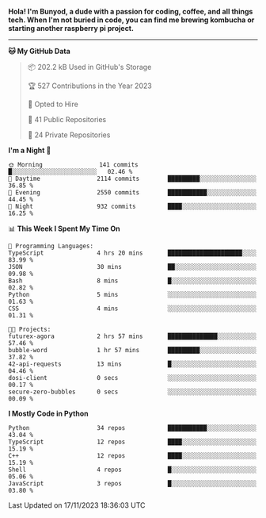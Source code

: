 <p>
<b>Hola! I'm Bunyod, a dude with a passion for coding, coffee, and all things tech. When I'm not buried in code, you can find me brewing kombucha or starting another raspberry pi project.</b>
</p>

---

<!--START_SECTION:waka-->
**🐱 My GitHub Data** 

> 📦 202.2 kB Used in GitHub's Storage 
 > 
> 🏆 527 Contributions in the Year 2023
 > 
> 💼 Opted to Hire
 > 
> 📜 41 Public Repositories 
 > 
> 🔑 24 Private Repositories 
 > 
**I'm a Night 🦉** 

```text
🌞 Morning                141 commits         █░░░░░░░░░░░░░░░░░░░░░░░░   02.46 % 
🌆 Daytime                2114 commits        █████████░░░░░░░░░░░░░░░░   36.85 % 
🌃 Evening                2550 commits        ███████████░░░░░░░░░░░░░░   44.45 % 
🌙 Night                  932 commits         ████░░░░░░░░░░░░░░░░░░░░░   16.25 % 
```


📊 **This Week I Spent My Time On** 

```text
💬 Programming Languages: 
TypeScript               4 hrs 20 mins       █████████████████████░░░░   83.99 % 
JSON                     30 mins             ██░░░░░░░░░░░░░░░░░░░░░░░   09.98 % 
Bash                     8 mins              █░░░░░░░░░░░░░░░░░░░░░░░░   02.82 % 
Python                   5 mins              ░░░░░░░░░░░░░░░░░░░░░░░░░   01.63 % 
CSS                      4 mins              ░░░░░░░░░░░░░░░░░░░░░░░░░   01.31 % 

🐱‍💻 Projects: 
futurex-agora            2 hrs 57 mins       ██████████████░░░░░░░░░░░   57.46 % 
bubble-word              1 hr 57 mins        █████████░░░░░░░░░░░░░░░░   37.82 % 
42-api-requests          13 mins             █░░░░░░░░░░░░░░░░░░░░░░░░   04.46 % 
dosi-client              0 secs              ░░░░░░░░░░░░░░░░░░░░░░░░░   00.17 % 
secure-zero-bubbles      0 secs              ░░░░░░░░░░░░░░░░░░░░░░░░░   00.09 % 
```

**I Mostly Code in Python** 

```text
Python                   34 repos            ███████████░░░░░░░░░░░░░░   43.04 % 
TypeScript               12 repos            ████░░░░░░░░░░░░░░░░░░░░░   15.19 % 
C++                      12 repos            ████░░░░░░░░░░░░░░░░░░░░░   15.19 % 
Shell                    4 repos             █░░░░░░░░░░░░░░░░░░░░░░░░   05.06 % 
JavaScript               3 repos             █░░░░░░░░░░░░░░░░░░░░░░░░   03.80 % 
```




 Last Updated on 17/11/2023 18:36:03 UTC
<!--END_SECTION:waka-->
